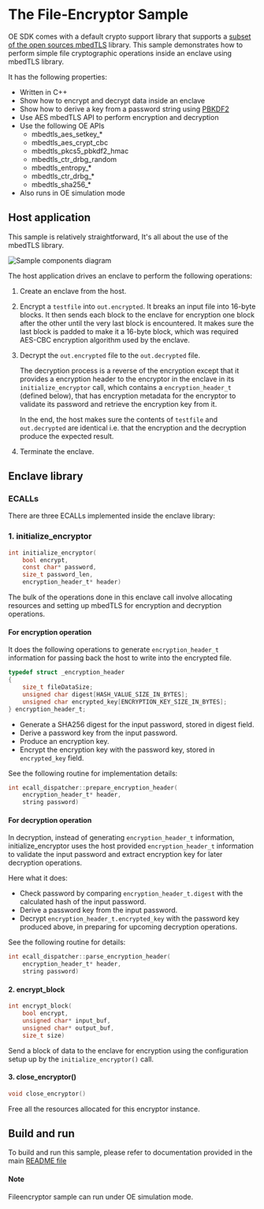 # The File-Encryptor Sample

OE SDK comes with a default crypto support library that supports a [subset of the open sources mbedTLS](https://github.com/openenclave/openenclave/blob/master/docs/MbedtlsSupport.md) library.
This sample demonstrates how to perform simple file cryptographic operations inside an enclave using mbedTLS library.

It has the following properties:

- Written in C++
- Show how to encrypt and decrypt data inside an enclave
- Show how to derive a key from a password string using [PBKDF2](https://en.wikipedia.org/wiki/PBKDF2)
- Use AES mbedTLS API to perform encryption and decryption
- Use the following OE APIs
  - mbedtls_aes_setkey_*
  - mbedtls_aes_crypt_cbc
  - mbedtls_pkcs5_pbkdf2_hmac
  - mbedtls_ctr_drbg_random
  - mbedtls_entropy_*
  - mbedtls_ctr_drbg_*
  - mbedtls_sha256_*
- Also runs in OE simulation mode

## Host application

This sample is relatively straightforward, It's all about the use of the mbedTLS library.

![Sample components diagram](diagram.png)

The host application drives an enclave to perform the following operations:

1. Create an enclave from the host.

2. Encrypt a `testfile` into `out.encrypted`. It breaks an input file into 16-byte blocks.
   It then sends each block to the enclave for encryption one block after the other until the
   very last block is encountered. It makes sure the last block is padded to make it a 16-byte block,
   which was required AES-CBC encryption algorithm used by the enclave.

3. Decrypt the `out.encrypted` file to the `out.decrypted` file.

   The decryption process is a reverse of the encryption except that it provides a encryption header
   to the encryptor in the enclave in its `initialize_encryptor` call, which contains a
   `encryption_header_t` (defined below), that has encryption metadata for the encryptor
   to validate its password and retrieve the encryption key from it.

   In the end, the host makes sure the contents of `testfile` and `out.decrypted` are identical
   i.e. that the encryption and the decryption produce the expected result.

4. Terminate the enclave.

## Enclave library

### ECALLs

There are three ECALLs implemented inside the enclave library:

### 1. initialize_encryptor

```c
int initialize_encryptor(
    bool encrypt,
    const char* password,
    size_t password_len,
    encryption_header_t* header)
```

The bulk of the operations done in this enclave call involve allocating resources and setting up mbedTLS for encryption and decryption operations.

#### For encryption operation

It does the following operations to generate `encryption_header_t` information for passing back the host to write into the encrypted file.

```c
typedef struct _encryption_header
{
    size_t fileDataSize;
    unsigned char digest[HASH_VALUE_SIZE_IN_BYTES];
    unsigned char encrypted_key[ENCRYPTION_KEY_SIZE_IN_BYTES];
} encryption_header_t;
```

- Generate a SHA256 digest for the input password, stored in digest field.
- Derive a password key from the input password.
- Produce an encryption key.
- Encrypt the encryption key with the password key, stored in `encrypted_key` field.

See the following routine for implementation details:

```c
int ecall_dispatcher::prepare_encryption_header(
    encryption_header_t* header,
    string password)
```

#### For decryption operation 

In decryption, instead of generating `encryption_header_t` information, initialize_encryptor uses the host provided `encryption_header_t`
information to validate the input password and extract encryption key for later decryption operations.

Here what it does:

- Check password by comparing `encryption_header_t.digest` with the calculated hash of the input password.
- Derive a password key from the input password.
- Decrypt `encryption_header_t.encrypted_key` with the password key produced above, in preparing for upcoming decryption operations.

See the following routine for details:

```c
int ecall_dispatcher::parse_encryption_header(
    encryption_header_t* header,
    string password)
```

#### 2. encrypt_block

```c
int encrypt_block(
    bool encrypt,
    unsigned char* input_buf,
    unsigned char* output_buf,
    size_t size)
```

Send a block of data to the enclave for encryption using the configuration setup up by the `initialize_encryptor()` call.

#### 3. close_encryptor()

```c
void close_encryptor()
```

Free all the resources allocated for this encryptor instance.

## Build and run

To build and run this sample, please refer to documentation provided in the main [README file](../README.md#building-the-samples)

#### Note

Fileencryptor sample can run under OE simulation mode.